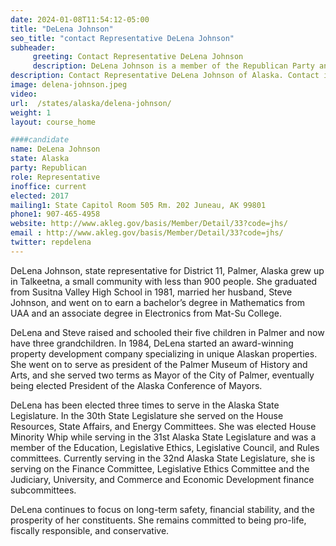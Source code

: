 ```yaml
---
date: 2024-01-08T11:54:12-05:00
title: "DeLena Johnson"
seo_title: "contact Representative DeLena Johnson"
subheader:
     greeting: Contact Representative DeLena Johnson
     description: DeLena Johnson is a member of the Republican Party and represents District 25 in the Alaska House of Representatives. She assumed office on January 17, 2023, and her current term ends on January 21, 2025.
description: Contact Representative DeLena Johnson of Alaska. Contact information for DeLena Johnson includes email address, phone number, and mailing address.
image: delena-johnson.jpeg
video:
url:  /states/alaska/delena-johnson/
weight: 1
layout: course_home

####candidate
name: DeLena Johnson
state: Alaska
party: Republican
role: Representative
inoffice: current
elected: 2017
mailing1: State Capitol Room 505 Rm. 202 Juneau, AK 99801
phone1: 907-465-4958
website: http://www.akleg.gov/basis/Member/Detail/33?code=jhs/
email : http://www.akleg.gov/basis/Member/Detail/33?code=jhs/
twitter: repdelena
---
```


DeLena Johnson, state representative for District 11, Palmer, Alaska grew up in Talkeetna, a small community with less than 900 people. She graduated from Susitna Valley High School in 1981, married her husband, Steve Johnson, and went on to earn a bachelor’s degree in Mathematics from UAA and an associate degree in Electronics from Mat-Su College.

DeLena and Steve raised and schooled their five children in Palmer and now have three grandchildren. In 1984, DeLena started an award-winning property development company specializing in unique Alaskan properties. She went on to serve as president of the Palmer Museum of History and Arts, and she served two terms as Mayor of the City of Palmer, eventually being elected President of the Alaska Conference of Mayors.

DeLena has been elected three times to serve in the Alaska State Legislature. In the 30th State Legislature she served on the House Resources, State Affairs, and Energy Committees. She was elected House Minority Whip while serving in the 31st Alaska State Legislature and was a member of the Education, Legislative Ethics, Legislative Council, and Rules committees. Currently serving in the 32nd Alaska State Legislature, she is serving on the Finance Committee, Legislative Ethics Committee and the Judiciary, University, and Commerce and Economic Development finance subcommittees.

DeLena continues to focus on long-term safety, financial stability, and the prosperity of her constituents. She remains committed to being pro-life, fiscally responsible, and conservative.

